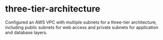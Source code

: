 # three-tier-architecture
Configured an AWS VPC with multiple subnets for a three-tier architecture, including public subnets for web access and private subnets for application and database layers.


